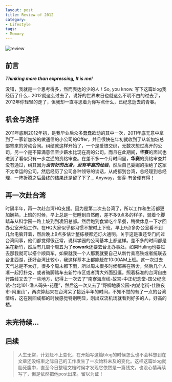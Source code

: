 ```yaml
---
layout: post
title: Review of 2012
category: 
- Lifestyle
tags: 
- Memory
---
```


![review][img1]

## 前言

***Thinking more than expressing, It is me!*** 
 
没错，我就是一个思考得多，然而表达的少的人！So, you know. 写下这篇blog我经历了什么…2012就这么过去了，说好的世界末日也就这么不明不白的过去了，2012年你轻轻的走了，但我却一直寻思着为你写点什么，已纪念逝去的青春。


## 机会与选择

2011年底到2012年初，是我毕业后众多蠢蠢欲动的其中一次，2011年底无意中拿到了一家新加坡的做通信的小公司的Offer，并且很快在年初就收到了从新加坡总部寄来的劳动合同。纠结就这样开始了，一个是爱恨交织，无数次想过离开的公司，另一个是不算满意但至少薪水比现在高的公司。而且在此期间，**华赛**的面试也进到了看似只有一步之遥的资格审查。在差不多一个月时间里，**华赛**的资格审查并没有通过，纠其因为***没有好的出身，没有丰富的经验***，然后自己委婉的拒绝了这家不太幸运的公司，然后经历了公司各种领导的谈话，从成都到台湾，总经理到总经理，一阵折腾之后最终的结果还是留了下了… Anyway，舍得-有舍便有得！

## 再一次赴台湾

时隔半年，再一次赴台湾HQ支援。因为是第二次去台湾了，所以工作和生活都更加娴熟，上班的时候，早上总是一觉睡到自然醒，差不多9点多的样子，骑着个脚踏车从科学园一路上坡到到凌阳总部。然后跑到食堂吃个早餐，稍微休息一下才回办公室开始工作。在HQ大家似乎都习惯不按时上下班，早上9点多办公室看不到几台电脑开着，然后晚上9点多估计整栋楼都还灯火通明。关于这是事还专门问过台湾同事，他们都觉得很正常，说科学园的公司基本上都这样。差不多的时间都是呆在新竹，然后有几周个周五为了**cowork**还要去台北办事处，如果Huling也要过去那我就可以搭个顺风车，如果就我一个人那我就要自己从新竹乘高铁或者统联去台北西湖，还好台湾比较小，我这样基本上都能赶在10:00AM上班。这一次过去天气总是不太好，很多个周末都下雨，所以周末很多时候都呆在宿舍，然后几个人凑一起打扑克，或者骑脚踏车去新竹市区或者清大外面逛逛。照着标准的台湾自由行路线又去了一些地方，记得上一次去了“南寮海岸线-故宫-中正纪念堂-国父纪念馆-台北101-渔人码头-花莲”，然后这一次又去了“野柳地质公园-内湖老街-仕陵夜市-阿里山”，两次算起来在台湾呆了接近半年的时间，不知不觉的有了一点的台湾情结，这在刚回成都的时候感觉特别明显，刚出双流机场就看到好多的人，好高的楼。

## 未完待续…

## 后续

>	人生无常，计划赶不上变化，在开始写这篇blog的时候怎么也不会料想到在文章还没结束之际自己的工作发生了一次始料未及的变化。这样这篇blog就胎死腹中，直至今日整理文档时候才发现它依然是一篇残文，也没心情再续写了，但是依然把他post出来。留以为证！


    
[img1]:http://www.fortune3.com/blog/wp-content/uploads/2011/03/list-review-websites-ecommerce.jpg "review of 2012"